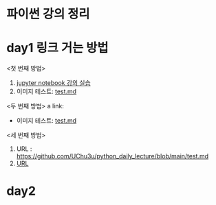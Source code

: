 # 파이썬 강의 정리


# day1 링크 거는 방법

<첫 번째 방법>
1. [jupyter notebook 강의 실습](1-01JupyterNotebook.ipynb)
2. 이미지 테스트: [test.md](test.md)

<두 번째 방법>
a link:
  - 이미지 테스트: <a href='test.md'>test.md</a>

<세 번째 방법>
  1. URL : https://github.com/UChu3u/python_daily_lecture/blob/main/test.md
  2. [URL](https://github.com/UChu3u/python_daily_lecture/blob/main/test.md)


# day2
